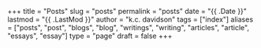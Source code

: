+++
title = "Posts"
slug = "posts"
permalink = "posts"
date = "{{ .Date }}"
lastmod = "{{ .LastMod }}"
author = "k.c. davidson"
tags = ["index"]
aliases = ["posts", "post", "blogs", "blog", "writings", "writing", "articles", "article", "essays", "essay"]
type = "page"
draft = false
+++

